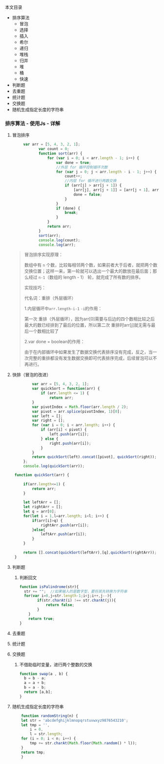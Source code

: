 本文目录

- 排序算法
  - 冒泡
  - 选择
  - 插入
  - 希尔
  - 递归
  - 堆栈
  - 归并
  - 堆
  - 桶
  - 快速
- 判断题
- 去重题
- 统计题
- 交换题
- 随机生成指定长度的字符串

### 排序算法 - 使用Js - 详解


1. 冒泡排序

   ```javascript
   	    var arr = [5, 4, 3, 2, 1];
               var count = 0;
               function sort(arr) {
                   for (var i = 0; i < arr.length - 1; i++) {
                       var done = true;
                       //外层 for 循环控制循环次数
                       for (var j = 0; j < arr.length - i - 1; j++) {
                           count++;
                           //内层 for 循环进行两数交换
                           if (arr[j] > arr[j + 1]) {
                               [arr[j], arr[j + 1]] = [arr[j + 1], arr[j]];
                               done = false;
                           }
                       }
                       if (done) {
                           break;
                       }
                   }
                   return arr;
               }
               sort(arr);
               console.log(count);
               console.log(arr);
   ```

   > 冒泡排序实现原理：
   >
   > 数组中有 `n` 个数，比较每相邻两个数，如果前者大于后者，就把两个数交换位置；这样一来，第一轮就可以选出一个最大的数放在最后面；那么经过 `n-1`（数组的 length - 1） 轮，就完成了所有数的排序。
   >
   > 实现技巧：
   >
   > 代名词：重排（外层循环）
   >
   > 1.内层循环中`arr.length-i-1` `-i`的作用：
   >
   > 第一次 重排（外层循环），因为arr[0]需要与后边的四个数相比较之后最大的数已经排到了最后的位置，所以第二次 重排时arr[j]就无需与最后一个数相比较了
   >
   > 2.var done = boolean的作用：
   >
   > 由于在内部循环中如果发生了数据交换代表排序没有完成，反之，当一次完整的重排都没有发生数据交换即可代表排序完成，后续冒泡可以不再进行。

2. 快排（冒泡的改进）

   ```javascript
            var arr = [5, 4, 3, 2, 1];
            var quickSort = function(arr) {
                if (arr.length <= 1) {
                    return arr;
            }
            var pivotIndex = Math.floor(arr.length / 2);
            var pivot = arr.splice(pivotIndex, 1)[0];
            var left = [];
            var right = [];
            for (var i = 0; i < arr.length; i++) {
                if (arr[i] < pivot) {
                    left.push(arr[i]);
                } else {
                    right.push(arr[i]);
                }
            }
            return quickSort(left).concat([pivot], quickSort(right));
        };
        console.log(quickSort(arr));
   ```

    ```javascript
     function quickSort(arr) {
     
         if(arr.length<=1) {
             return arr;
         }
     
         let leftArr = [];
         let rightArr = [];
         let q = arr[0];
         for(let i = 1,l=arr.length; i<l; i++) {
             if(arr[i]>q) {
                 rightArr.push(arr[i]);
             }else{
                 leftArr.push(arr[i]);
             }
         }
     
         return [].concat(quickSort(leftArr),[q],quickSort(rightArr));
     }
     ```
3. 判断题

   1. 判断回文

      ```javascript
      function isPalindrome(str){
      	str += "";  //如果输入的是数字型，要将其先转换为字符串
      	for(var i=0,j=str.length-1;i<j;i++,j--){  
              if(str.charAt(i) !== str.charAt(j)){  
                  return false;  
              }  
          }  
          return true;  
      }
      ```

4. 去重题

5. 统计题

6. 交换题

   1. 不借助临时变量，进行两个整数的交换

      ```javascript
      function swap(a , b) {  
        b = b - a;
        a = a + b;
        b = a - b;
        return [a,b];
      }
      
      ```

7. 随机生成指定长度的字符串

    ```javascript
        function randomString(n) {  
        let str = 'abcdefghijklmnopqrstuvwxyz9876543210';
        let tmp = '',
            i = 0,
            l = str.length;
        for (i = 0; i < n; i++) {
            tmp += str.charAt(Math.floor(Math.random() * l));
        }
        return tmp;
        }
    ```


   

